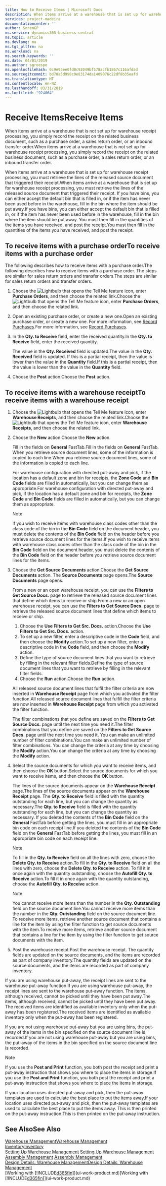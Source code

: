 ```yaml
---
title: How to Receive Items | Microsoft Docs
description: When items arrive at a warehouse that is set up for warehouse receipt processing, you must retrieve the lines of the released source document that triggered their receipt.
services: project-madeira
documentationcenter: ''
author: SorenGP
ms.service: dynamics365-business-central
ms.topic: article
ms.devlang: na
ms.tgt_pltfrm: na
ms.workload: na
ms.search.keywords: ''
ms.date: 04/01/2019
ms.author: sgroespe
ms.openlocfilehash: 0c9e95ee0fd0c92049bf578acfb1867c116afdad
ms.sourcegitcommit: bd78a5d990c9e83174da1409076c22df8b35eafd
ms.translationtype: HT
ms.contentlocale: en-NZ
ms.lasthandoff: 03/31/2019
ms.locfileid: "924064"
---
```

# <a name="receive-items"></a><span data-ttu-id="0a05e-103">Receive Items</span><span class="sxs-lookup"><span data-stu-id="0a05e-103">Receive Items</span></span>
<span data-ttu-id="0a05e-104">When items arrive at a warehouse that is not set up for warehouse receipt processing, you simply record the receipt on the related business document, such as a purchase order, a sales return order, or an inbound transfer order.</span><span class="sxs-lookup"><span data-stu-id="0a05e-104">When items arrive at a warehouse that is not set up for warehouse receipt processing, you simply record the receipt on the related business document, such as a purchase order, a sales return order, or an inbound transfer order.</span></span>

<span data-ttu-id="0a05e-105">When items arrive at a warehouse that is set up for warehouse receipt processing, you must retrieve the lines of the released source document that triggered their receipt.</span><span class="sxs-lookup"><span data-stu-id="0a05e-105">When items arrive at a warehouse that is set up for warehouse receipt processing, you must retrieve the lines of the released source document that triggered their receipt.</span></span> <span data-ttu-id="0a05e-106">If you have bins, you can either accept the default bin that is filled in, or if the item has never been used before in the warehouse, fill in the bin where the item should be put away.</span><span class="sxs-lookup"><span data-stu-id="0a05e-106">If you have bins, you can either accept the default bin that is filled in, or if the item has never been used before in the warehouse, fill in the bin where the item should be put away.</span></span> <span data-ttu-id="0a05e-107">You must then fill in the quantities of the items you have received, and post the receipt.</span><span class="sxs-lookup"><span data-stu-id="0a05e-107">You must then fill in the quantities of the items you have received, and post the receipt.</span></span>  

## <a name="to-receive-items-with-a-purchase-order"></a><span data-ttu-id="0a05e-108">To receive items with a purchase order</span><span class="sxs-lookup"><span data-stu-id="0a05e-108">To receive items with a purchase order</span></span>
<span data-ttu-id="0a05e-109">The following describes how to receive items with a purchase order.</span><span class="sxs-lookup"><span data-stu-id="0a05e-109">The following describes how to receive items with a purchase order.</span></span> <span data-ttu-id="0a05e-110">The steps are similar for sales return orders and transfer orders.</span><span class="sxs-lookup"><span data-stu-id="0a05e-110">The steps are similar for sales return orders and transfer orders.</span></span>  
1. <span data-ttu-id="0a05e-111">Choose the ![Lightbulb that opens the Tell Me feature](media/ui-search/search_small.png "Tell me what you want to do") icon, enter **Purchase Orders**, and then choose the related link.</span><span class="sxs-lookup"><span data-stu-id="0a05e-111">Choose the ![Lightbulb that opens the Tell Me feature](media/ui-search/search_small.png "Tell me what you want to do") icon, enter **Purchase Orders**, and then choose the related link.</span></span>
2. <span data-ttu-id="0a05e-112">Open an existing purchase order, or create a new one.</span><span class="sxs-lookup"><span data-stu-id="0a05e-112">Open an existing purchase order, or create a new one.</span></span> <span data-ttu-id="0a05e-113">For more information, see [Record Purchases](purchasing-how-record-purchases.md).</span><span class="sxs-lookup"><span data-stu-id="0a05e-113">For more information, see [Record Purchases](purchasing-how-record-purchases.md).</span></span>
3. <span data-ttu-id="0a05e-114">In the **Qty. to Receive** field, enter the received quantity.</span><span class="sxs-lookup"><span data-stu-id="0a05e-114">In the **Qty. to Receive** field, enter the received quantity.</span></span>

    <span data-ttu-id="0a05e-115">The value in the **Qty. Received** field is updated.</span><span class="sxs-lookup"><span data-stu-id="0a05e-115">The value in the **Qty. Received** field is updated.</span></span> <span data-ttu-id="0a05e-116">If this is a partial receipt, then the value is lower than the value in the **Quantity** field.</span><span class="sxs-lookup"><span data-stu-id="0a05e-116">If this is a partial receipt, then the value is lower than the value in the **Quantity** field.</span></span>
4. <span data-ttu-id="0a05e-117">Choose the **Post** action.</span><span class="sxs-lookup"><span data-stu-id="0a05e-117">Choose the **Post** action.</span></span>

## <a name="to-receive-items-with-a-warehouse-receipt"></a><span data-ttu-id="0a05e-118">To receive items with a warehouse receipt</span><span class="sxs-lookup"><span data-stu-id="0a05e-118">To receive items with a warehouse receipt</span></span>
1.  <span data-ttu-id="0a05e-119">Choose the ![Lightbulb that opens the Tell Me feature](media/ui-search/search_small.png "Tell me what you want to do") icon, enter **Warehouse Receipts**, and then choose the related link.</span><span class="sxs-lookup"><span data-stu-id="0a05e-119">Choose the ![Lightbulb that opens the Tell Me feature](media/ui-search/search_small.png "Tell me what you want to do") icon, enter **Warehouse Receipts**, and then choose the related link.</span></span>  
2.  <span data-ttu-id="0a05e-120">Choose the **New** action.</span><span class="sxs-lookup"><span data-stu-id="0a05e-120">Choose the **New** action.</span></span>  

    <span data-ttu-id="0a05e-121">Fill in the fields on **General** FastTab.</span><span class="sxs-lookup"><span data-stu-id="0a05e-121">Fill in the fields on **General** FastTab.</span></span> <span data-ttu-id="0a05e-122">When you retrieve source document lines, some of the information is copied to each line.</span><span class="sxs-lookup"><span data-stu-id="0a05e-122">When you retrieve source document lines, some of the information is copied to each line.</span></span>  

    <span data-ttu-id="0a05e-123">For warehouse configuration with directed put-away and pick, if the location has a default zone and bin for receipts, the **Zone Code** and **Bin Code** fields are filled in automatically, but you can change them as appropriate.</span><span class="sxs-lookup"><span data-stu-id="0a05e-123">For warehouse configuration with directed put-away and pick, if the location has a default zone and bin for receipts, the **Zone Code** and **Bin Code** fields are filled in automatically, but you can change them as appropriate.</span></span>  

    > [!NOTE]  
    >  <span data-ttu-id="0a05e-124">If you wish to receive items with warehouse class codes other than the class code of the bin in the **Bin Code** field on the document header, you must delete the contents of the **Bin Code** field on the header before you retrieve source document lines for the items.</span><span class="sxs-lookup"><span data-stu-id="0a05e-124">If you wish to receive items with warehouse class codes other than the class code of the bin in the **Bin Code** field on the document header, you must delete the contents of the **Bin Code** field on the header before you retrieve source document lines for the items.</span></span>  
3.  <span data-ttu-id="0a05e-125">Choose the **Get Source Documents** action.</span><span class="sxs-lookup"><span data-stu-id="0a05e-125">Choose the **Get Source Documents** action.</span></span> <span data-ttu-id="0a05e-126">The **Source Documents** page opens.</span><span class="sxs-lookup"><span data-stu-id="0a05e-126">The **Source Documents** page opens.</span></span>

    <span data-ttu-id="0a05e-127">From a new or an open warehouse receipt, you can use the **Filters to Get Source Docs.** page to retrieve the released source document lines that define which items to receive or ship.</span><span class="sxs-lookup"><span data-stu-id="0a05e-127">From a new or an open warehouse receipt, you can use the **Filters to Get Source Docs.** page to retrieve the released source document lines that define which items to receive or ship.</span></span>

    1. <span data-ttu-id="0a05e-128">Choose the **Use Filters to Get Src. Docs.** action.</span><span class="sxs-lookup"><span data-stu-id="0a05e-128">Choose the **Use Filters to Get Src. Docs.** action.</span></span>  
    2. <span data-ttu-id="0a05e-129">To set up a new filter, enter a descriptive code in the **Code** field, and then choose the **Modify** action.</span><span class="sxs-lookup"><span data-stu-id="0a05e-129">To set up a new filter, enter a descriptive code in the **Code** field, and then choose the **Modify** action.</span></span>  
    3. <span data-ttu-id="0a05e-130">Define the type of source document lines that you want to retrieve by filling in the relevant filter fields.</span><span class="sxs-lookup"><span data-stu-id="0a05e-130">Define the type of source document lines that you want to retrieve by filling in the relevant filter fields.</span></span>  
    4. <span data-ttu-id="0a05e-131">Choose the **Run** action.</span><span class="sxs-lookup"><span data-stu-id="0a05e-131">Choose the **Run** action.</span></span>  

    <span data-ttu-id="0a05e-132">All released source document lines that fulfil the filter criteria are now inserted in **Warehouse Receipt** page from which you activated the filter function.</span><span class="sxs-lookup"><span data-stu-id="0a05e-132">All released source document lines that fulfill the filter criteria are now inserted in **Warehouse Receipt** page from which you activated the filter function.</span></span>  

    <span data-ttu-id="0a05e-133">The filter combinations that you define are saved on the **Filters to Get Source Docs.** page until the next time you need it.</span><span class="sxs-lookup"><span data-stu-id="0a05e-133">The filter combinations that you define are saved on the **Filters to Get Source Docs.** page until the next time you need it.</span></span> <span data-ttu-id="0a05e-134">You can make an unlimited number of filter combinations.</span><span class="sxs-lookup"><span data-stu-id="0a05e-134">You can make an unlimited number of filter combinations.</span></span> <span data-ttu-id="0a05e-135">You can change the criteria at any time by choosing the **Modify** action.</span><span class="sxs-lookup"><span data-stu-id="0a05e-135">You can change the criteria at any time by choosing the **Modify** action.</span></span>

4.  <span data-ttu-id="0a05e-136">Select the source documents for which you want to receive items, and then choose the **OK** button.</span><span class="sxs-lookup"><span data-stu-id="0a05e-136">Select the source documents for which you want to receive items, and then choose the **OK** button.</span></span>  

    <span data-ttu-id="0a05e-137">The lines of the source documents appear on the **Warehouse Receipt** page.</span><span class="sxs-lookup"><span data-stu-id="0a05e-137">The lines of the source documents appear on the **Warehouse Receipt** page.</span></span> <span data-ttu-id="0a05e-138">The **Qty. to Receive** field is filled with the quantity outstanding for each line, but you can change the quantity as necessary.</span><span class="sxs-lookup"><span data-stu-id="0a05e-138">The **Qty. to Receive** field is filled with the quantity outstanding for each line, but you can change the quantity as necessary.</span></span> <span data-ttu-id="0a05e-139">If you deleted the contents of the **Bin Code** field on the **General** FastTab before getting the lines, you must fill in an appropriate bin code on each receipt line.</span><span class="sxs-lookup"><span data-stu-id="0a05e-139">If you deleted the contents of the **Bin Code** field on the **General** FastTab before getting the lines, you must fill in an appropriate bin code on each receipt line.</span></span>  

    > [!NOTE]  
    >  <span data-ttu-id="0a05e-140">To fill in the **Qty. to Receive** field on all the lines with zero, choose the **Delete Qty. to Receive** action.</span><span class="sxs-lookup"><span data-stu-id="0a05e-140">To fill in the **Qty. to Receive** field on all the lines with zero, choose the **Delete Qty. to Receive** action.</span></span> <span data-ttu-id="0a05e-141">To fill it in once again with the quantity outstanding, choose the **Autofill Qty. to Receive** action.</span><span class="sxs-lookup"><span data-stu-id="0a05e-141">To fill it in once again with the quantity outstanding, choose the **Autofill Qty. to Receive** action.</span></span>  

    > [!NOTE]  
    >  <span data-ttu-id="0a05e-142">You cannot receive more items than the number in the **Qty. Outstanding** field on the source document line.</span><span class="sxs-lookup"><span data-stu-id="0a05e-142">You cannot receive more items than the number in the **Qty. Outstanding** field on the source document line.</span></span> <span data-ttu-id="0a05e-143">To receive more items, retrieve another source document that contains a line for the item by using the filter function to get source documents with the item.</span><span class="sxs-lookup"><span data-stu-id="0a05e-143">To receive more items, retrieve another source document that contains a line for the item by using the filter function to get source documents with the item.</span></span>  

5.  <span data-ttu-id="0a05e-144">Post the warehouse receipt.</span><span class="sxs-lookup"><span data-stu-id="0a05e-144">Post the warehouse receipt.</span></span> <span data-ttu-id="0a05e-145">The quantity fields are updated on the source documents, and the items are recorded as part of company inventory.</span><span class="sxs-lookup"><span data-stu-id="0a05e-145">The quantity fields are updated on the source documents, and the items are recorded as part of company inventory.</span></span>  

<span data-ttu-id="0a05e-146">If you are using warehouse put-away, the receipt lines are sent to the warehouse put-away function.</span><span class="sxs-lookup"><span data-stu-id="0a05e-146">If you are using warehouse put-away, the receipt lines are sent to the warehouse put-away function.</span></span> <span data-ttu-id="0a05e-147">The items, although received, cannot be picked until they have been put away.</span><span class="sxs-lookup"><span data-stu-id="0a05e-147">The items, although received, cannot be picked until they have been put away.</span></span> <span data-ttu-id="0a05e-148">The received items are identified as available inventory only when the put-away has been registered.</span><span class="sxs-lookup"><span data-stu-id="0a05e-148">The received items are identified as available inventory only when the put-away has been registered.</span></span>  

<span data-ttu-id="0a05e-149">If you are not using warehouse put-away but you are using bins, the put-away of the items in the bin specified on the source document line is recorded.</span><span class="sxs-lookup"><span data-stu-id="0a05e-149">If you are not using warehouse put-away but you are using bins, the put-away of the items in the bin specified on the source document line is recorded.</span></span>  

> [!NOTE]  
>  <span data-ttu-id="0a05e-150">If you use the **Post and Print** function, you both post the receipt and print a put-away instruction that shows you where to place the items in storage.</span><span class="sxs-lookup"><span data-stu-id="0a05e-150">If you use the **Post and Print** function, you both post the receipt and print a put-away instruction that shows you where to place the items in storage.</span></span>  
>   
>  <span data-ttu-id="0a05e-151">If your location uses directed put-away and pick, then the put-away templates are used to calculate the best place to put the items away.</span><span class="sxs-lookup"><span data-stu-id="0a05e-151">If your location uses directed put-away and pick, then the put-away templates are used to calculate the best place to put the items away.</span></span> <span data-ttu-id="0a05e-152">This is then printed on the put-away instruction.</span><span class="sxs-lookup"><span data-stu-id="0a05e-152">This is then printed on the put-away instruction.</span></span>  

## <a name="see-also"></a><span data-ttu-id="0a05e-153">See Also</span><span class="sxs-lookup"><span data-stu-id="0a05e-153">See Also</span></span>  
[<span data-ttu-id="0a05e-154">Warehouse Management</span><span class="sxs-lookup"><span data-stu-id="0a05e-154">Warehouse Management</span></span>](warehouse-manage-warehouse.md)  
[<span data-ttu-id="0a05e-155">Inventory</span><span class="sxs-lookup"><span data-stu-id="0a05e-155">Inventory</span></span>](inventory-manage-inventory.md)  
<span data-ttu-id="0a05e-156">[Setting Up Warehouse Management](warehouse-setup-warehouse.md)   </span><span class="sxs-lookup"><span data-stu-id="0a05e-156">[Setting Up Warehouse Management](warehouse-setup-warehouse.md)   </span></span>  
<span data-ttu-id="0a05e-157">[Assembly Management](assembly-assemble-items.md)  </span><span class="sxs-lookup"><span data-stu-id="0a05e-157">[Assembly Management](assembly-assemble-items.md)  </span></span>  
[<span data-ttu-id="0a05e-158">Design Details: Warehouse Management</span><span class="sxs-lookup"><span data-stu-id="0a05e-158">Design Details: Warehouse Management</span></span>](design-details-warehouse-management.md)  
<span data-ttu-id="0a05e-159">[Working with [!INCLUDE[d365fin](includes/d365fin_md.md)]](ui-work-product.md)</span><span class="sxs-lookup"><span data-stu-id="0a05e-159">[Working with [!INCLUDE[d365fin](includes/d365fin_md.md)]](ui-work-product.md)</span></span>
